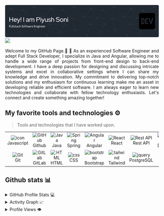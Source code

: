 <img src="intro.png" alt="👋 Hi there! I'm reza" title="👋 Hi there! I'm reza"/>
<div align="justify">

<a href="https://www.linkedin.com/in/piyush-soni2189/">
<img src="https://img.shields.io/badge/Linkedin-%231DA1F2.svg?style=for-the-badge&logo=Linkedin&logoColor=white">
</a>

</div>

<p></p>
<p align="justify">
Welcome to my GitHub Page.🌟 🚀 As an experienced Software Engineer and adept Full Stack Developer, I specialize in Java and Angular, allowing me to handle a wide range of projects from front-end design to back-end development. I have a deep passion for designing and discussing intricate systems and excel in collaborative settings where I can share my knowledge and drive innovation. My commitment to delivering top-notch solutions and my enthusiasm for continuous learning make me an asset in developing reliable and efficient software. I am always eager to learn new technologies and collaborate with fellow technology enthusiasts. Let's connect and create something amazing together!
</p>

## My favorite tools and technologies ⚙️

> Tools and technologies that I have worked upon.

<table>
  <tr>
   <td align="center" width="96">
        <img src="https://techstack-generator.vercel.app/js-icon.svg" alt="icon" width="65" height="65" />
      <br>Javascript
    </td>
    <td align="center" width="96">
        <img src="https://techstack-generator.vercel.app/github-icon.svg" width="65" height="65" alt="GitHub" />
      <br>Github
    </td>
    <td align="center" width="96">
        <img src="https://skillicons.dev/icons?i=java" width="65" height="65" alt="Java" />
      <br>Java
    </td>
    <td align="center" width="96">
        <img src="https://skillicons.dev/icons?i=spring" width="65" height="65" alt="Spring" />
      <br>Spring
    </td>
    <td align="center" width="96">
        <img src="https://skillicons.dev/icons?i=angular" width="65" height="65" alt="Angular" />
      <br>Angular
    </td>
    <td align="center" width="96">
        <img src="https://skillicons.dev/icons?i=react" width="65" height="65" alt="React" />
      <br>React
    <td align="center" width="96">
        <img src="https://techstack-generator.vercel.app/restapi-icon.svg" width="65" height="65" alt="Rest API" />
      <br>Rest API
    </td>
    <td align="center" width="96">
        <img src="https://techstack-generator.vercel.app/docker-icon.svg" width="65" height="65" alt="Rest API" />
      <br>Docker
    </td>

  <tr>
    <td align="center" width="96">
        <img src="https://skillicons.dev/icons?i=git" width="48" height="48" alt="Git" />
      <br>Git
    </td>
    <td align="center"  width="96">
        <img src="https://skillicons.dev/icons?i=gitlab" width="48" height="48" alt="GitLab" />
      <br>GitLab
    </td>
    <td align="center"  width="96">
        <img src="https://skillicons.dev/icons?i=html" width="48" height="48" alt="HTML" />
      <br>HTML
    </td>
    <td align="center" width="96">
        <img src="https://skillicons.dev/icons?i=css" width="48" height="48" alt="css" />
      <br>CSS
    </td>
    <td align="center"  width="96">
        <img src="https://skillicons.dev/icons?i=bootstrap" width="48" height="48" alt="bootstrap" />
      <br>Bootstrap
    </td>
    <td align="center" width="96">
        <img src="https://skillicons.dev/icons?i=tailwind" width="48" height="48" alt="tailwind" />
      <br>Tailwind
    </td>
    <td align="center" width="96">
        <img src="https://skillicons.dev/icons?i=postgres" width="48" height="48" alt="jquery" />
      <br>PostgreSQL
    </td>
  </tr>
   
 <tr>
 </tr>
</table>

## Github stats 📊

<details>
  <summary>GitHub Profile Stats 💻</summary>
  <br/>
    <a href="https://github.com/anuraghazra/github-readme-stats"><img alt="piyushsoni21's Github Stats" src="https://github-readme-stats.vercel.app/api/?username=piyushsoni21&show_icons=true&count_private=true&theme=default&hide_border=true&bg_color=fff&title_color=00E676&icon_color=00E676" height="192px"/></a>
  <a href="https://github.com/anuraghazra/github-readme-stats"><img alt="Piyush's Top Languages" src="https://github-readme-stats.vercel.app/api/top-langs/?username=piyushsoni21&langs_count=8&layout=compact&theme=default&hide_border=true&bg_color=fff&title_color=000&icon_color=000&hide=Jupyter%20Notebook" height="192px"/></a>
  <br/>
</details>

<details>
  <summary>Activity Graph 📈</summary>
  <br/>

[![Piyush Soni github activity graph](https://github-readme-activity-graph.vercel.app/graph?username=piyushsoni21&bg_color=ffffff&color=000000&line=04e61b&point=403d3d&area=true&hide_border=true)](https://github.com/piyushsoni21/github-readme-activity-graph)

</details>


<details>
  <summary>Profile Views 👁️</summary>
  <br/>
  <img src="https://komarev.com/ghpvc/?username=piyushsoni21&label=PROFILE+VIEWS&style=for-the-badge&color=brightgreen">

</details>
